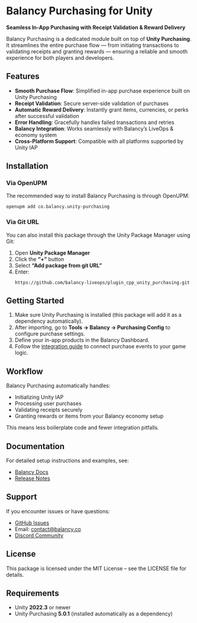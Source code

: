 # Balancy Purchasing for Unity

**Seamless In-App Purchasing with Receipt Validation & Reward Delivery**

Balancy Purchasing is a dedicated module built on top of **Unity Purchasing**. It streamlines the entire purchase flow — from initiating transactions to validating receipts and granting rewards — ensuring a reliable and smooth experience for both players and developers.

## Features

- **Smooth Purchase Flow**: Simplified in-app purchase experience built on Unity Purchasing  
- **Receipt Validation**: Secure server-side validation of purchases  
- **Automatic Reward Delivery**: Instantly grant items, currencies, or perks after successful validation  
- **Error Handling**: Gracefully handles failed transactions and retries  
- **Balancy Integration**: Works seamlessly with Balancy’s LiveOps & economy system  
- **Cross-Platform Support**: Compatible with all platforms supported by Unity IAP  

## Installation

### Via OpenUPM

The recommended way to install Balancy Purchasing is through OpenUPM:

```bash
openupm add co.balancy.unity-purchasing
```

### Via Git URL

You can also install this package through the Unity Package Manager using Git:

1. Open **Unity Package Manager**  
2. Click the **“+”** button  
3. Select **“Add package from git URL”**  
4. Enter:  
   ```
   https://github.com/balancy-liveops/plugin_cpp_unity_purchasing.git
   ```

## Getting Started

1. Make sure Unity Purchasing is installed (this package will add it as a dependency automatically).  
2. After importing, go to **Tools → Balancy → Purchasing Config** to configure purchase settings.  
3. Define your in-app products in the Balancy Dashboard.  
4. Follow the [integration guide](https://en.docsv2.balancy.dev) to connect purchase events to your game logic.  

## Workflow

Balancy Purchasing automatically handles:

- Initializing Unity IAP  
- Processing user purchases  
- Validating receipts securely  
- Granting rewards or items from your Balancy economy setup  

This means less boilerplate code and fewer integration pitfalls.

## Documentation

For detailed setup instructions and examples, see:  
- [Balancy Docs](https://en.docsv2.balancy.dev)  
- [Release Notes](https://en.docsv2.balancy.dev/release_notes/)  

## Support

If you encounter issues or have questions:  
- [GitHub Issues](https://github.com/balancy-liveops/plugin_cpp_unity_purchasing/issues)  
- Email: [contact@balancy.co](mailto:contact@balancy.co)  
- [Discord Community](https://discord.gg/balancy)  

## License

This package is licensed under the MIT License – see the LICENSE file for details.

## Requirements

- Unity **2022.3** or newer  
- Unity Purchasing **5.0.1** (installed automatically as a dependency)  
